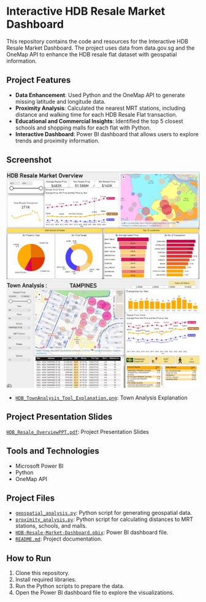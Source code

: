 # Interactive HDB Resale Market Dashboard

This repository contains the code and resources for the Interactive HDB Resale Market Dashboard. The project uses data from data.gov.sg and the OneMap API to enhance the HDB resale flat dataset with geospatial information.

## Project Features
- **Data Enhancement**: Used Python and the OneMap API to generate missing latitude and longitude data.
- **Proximity Analysis**: Calculated the nearest MRT stations, including distance and walking time for each HDB Resale Flat transaction.
- **Educational and Commercial Insights**: Identified the top 5 closest schools and shopping malls for each flat with Python.
- **Interactive Dashboard**: Power BI dashboard that allows users to explore trends and proximity information.

## Screenshot
![Power BI Dashboard Screenshot](https://github.com/aimeeang/HDB-Resale-Market-Dashboard/blob/main/HDB_Dashboard_Screenshot.jpg) 
![Power BI Dashboard Screenshot](https://github.com/aimeeang/HDB-Resale-Market-Dashboard/blob/main/HDB_Dashboard_Screenshot_2.jpg) 

- [`HDB_TownAnalysis_Tool_Explanation.png`](https://github.com/aimeeang/HDB-Resale-Market-Dashboard/blob/main/HDB_TownAnalysis_Tool_Explanation.png): Town Analysis Explanation

## Project Presentation Slides
[`HDB_Resale_OverviewPPT.pdf`](https://github.com/aimeeang/HDB-Resale-Market-Dashboard/blob/main/HDB_Resale_OverviewPPT.pdf): Project Presentation Slides

## Tools and Technologies
- Microsoft Power BI
- Python
- OneMap API

## Project Files
- [`geospatial_analysis.py`](https://github.com/aimeeang/HDB-Resale-Market-Dashboard/blob/main/geospatial_analysis.py): Python script for generating geospatial data.
- [`proximity_analysis.py`](https://github.com/aimeeang/HDB-Resale-Market-Dashboard/blob/main/proximity_analysis.py): Python script for calculating distances to MRT stations, schools, and malls.
- [`HDB-Resale-Market-Dashboard.pbix`](https://github.com/aimeeang/HDB-Resale-Market-Dashboard/blob/main/HDB%20Resale%20Flat%20Dashboard.pbix): Power BI dashboard file.
- [`README.md`](https://github.com/aimeeang/HDB-Resale-Market-Dashboard/blob/main/README.md): Project documentation.

## How to Run
1. Clone this repository.
2. Install required libraries.
3. Run the Python scripts to prepare the data.
4. Open the Power BI dashboard file to explore the visualizations.
